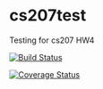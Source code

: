# cs207test
Testing for cs207 HW4

[![Build Status](https://travis-ci.com/JoshFeldman95/cs207test.svg?branch=master)](https://travis-ci.com/JoshFeldman95/cs207test.svg?branch=master)

[![Coverage Status](https://coveralls.io/repos/github/JoshFeldman95/cs207testing/badge.svg?branch=master)](https://coveralls.io/github/JoshFeldman95/cs207testing?branch=master)
